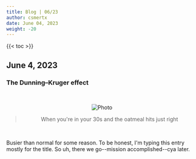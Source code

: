 ```yaml
---
title: Blog | 06/23
author: csmertx
date: June 04, 2023
weight: -20
---
```


<!--more-->

{{< toc >}}

## June 4, 2023
### The Dunning–Kruger effect

<br />
<div style="text-align: center;">

![Photo](https://i.imgur.com/amUE0oF.gif "Martin Starr eating a bowl of Count Chocula cereal as Bill Haverchuck in the cult classic TV show Freaks and Geeks")
> When you're in your 30s and the oatmeal hits just right
</div><br />

Busier than normal for some reason. To be honest, I'm typing this entry mostly for the title. So uh, there we go--mission accomplished--cya later.